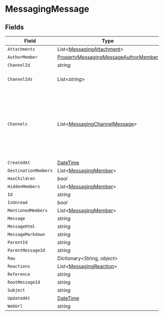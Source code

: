 # MessagingMessage


## Fields

| Field                                                                                                                   | Type                                                                                                                    | Required                                                                                                                | Description                                                                                                             |
| ----------------------------------------------------------------------------------------------------------------------- | ----------------------------------------------------------------------------------------------------------------------- | ----------------------------------------------------------------------------------------------------------------------- | ----------------------------------------------------------------------------------------------------------------------- |
| `Attachments`                                                                                                           | List<[MessagingAttachment](../../Models/Components/MessagingAttachment.md)>                                             | :heavy_minus_sign:                                                                                                      | N/A                                                                                                                     |
| `AuthorMember`                                                                                                          | [PropertyMessagingMessageAuthorMember](../../Models/Components/PropertyMessagingMessageAuthorMember.md)                 | :heavy_minus_sign:                                                                                                      | N/A                                                                                                                     |
| `ChannelId`                                                                                                             | *string*                                                                                                                | :heavy_minus_sign:                                                                                                      | N/A                                                                                                                     |
| `ChannelIds`                                                                                                            | List<*string*>                                                                                                          | :heavy_minus_sign:                                                                                                      | @deprecated; use channels instead                                                                                       |
| `Channels`                                                                                                              | List<[MessagingChannelMessage](../../Models/Components/MessagingChannelMessage.md)>                                     | :heavy_minus_sign:                                                                                                      | Represents the names of all channels to which the message is sent. Identifies the channels where the message is posted. |
| `CreatedAt`                                                                                                             | [DateTime](https://learn.microsoft.com/en-us/dotnet/api/system.datetime?view=net-5.0)                                   | :heavy_minus_sign:                                                                                                      | N/A                                                                                                                     |
| `DestinationMembers`                                                                                                    | List<[MessagingMember](../../Models/Components/MessagingMember.md)>                                                     | :heavy_minus_sign:                                                                                                      | N/A                                                                                                                     |
| `HasChildren`                                                                                                           | *bool*                                                                                                                  | :heavy_minus_sign:                                                                                                      | N/A                                                                                                                     |
| `HiddenMembers`                                                                                                         | List<[MessagingMember](../../Models/Components/MessagingMember.md)>                                                     | :heavy_minus_sign:                                                                                                      | N/A                                                                                                                     |
| `Id`                                                                                                                    | *string*                                                                                                                | :heavy_minus_sign:                                                                                                      | N/A                                                                                                                     |
| `IsUnread`                                                                                                              | *bool*                                                                                                                  | :heavy_minus_sign:                                                                                                      | N/A                                                                                                                     |
| `MentionedMembers`                                                                                                      | List<[MessagingMember](../../Models/Components/MessagingMember.md)>                                                     | :heavy_minus_sign:                                                                                                      | N/A                                                                                                                     |
| `Message`                                                                                                               | *string*                                                                                                                | :heavy_minus_sign:                                                                                                      | N/A                                                                                                                     |
| `MessageHtml`                                                                                                           | *string*                                                                                                                | :heavy_minus_sign:                                                                                                      | N/A                                                                                                                     |
| `MessageMarkdown`                                                                                                       | *string*                                                                                                                | :heavy_minus_sign:                                                                                                      | N/A                                                                                                                     |
| `ParentId`                                                                                                              | *string*                                                                                                                | :heavy_minus_sign:                                                                                                      | N/A                                                                                                                     |
| `ParentMessageId`                                                                                                       | *string*                                                                                                                | :heavy_minus_sign:                                                                                                      | N/A                                                                                                                     |
| `Raw`                                                                                                                   | Dictionary<String, *object*>                                                                                            | :heavy_minus_sign:                                                                                                      | N/A                                                                                                                     |
| `Reactions`                                                                                                             | List<[MessagingReaction](../../Models/Components/MessagingReaction.md)>                                                 | :heavy_minus_sign:                                                                                                      | N/A                                                                                                                     |
| `Reference`                                                                                                             | *string*                                                                                                                | :heavy_minus_sign:                                                                                                      | N/A                                                                                                                     |
| `RootMessageId`                                                                                                         | *string*                                                                                                                | :heavy_minus_sign:                                                                                                      | N/A                                                                                                                     |
| `Subject`                                                                                                               | *string*                                                                                                                | :heavy_minus_sign:                                                                                                      | N/A                                                                                                                     |
| `UpdatedAt`                                                                                                             | [DateTime](https://learn.microsoft.com/en-us/dotnet/api/system.datetime?view=net-5.0)                                   | :heavy_minus_sign:                                                                                                      | N/A                                                                                                                     |
| `WebUrl`                                                                                                                | *string*                                                                                                                | :heavy_minus_sign:                                                                                                      | N/A                                                                                                                     |